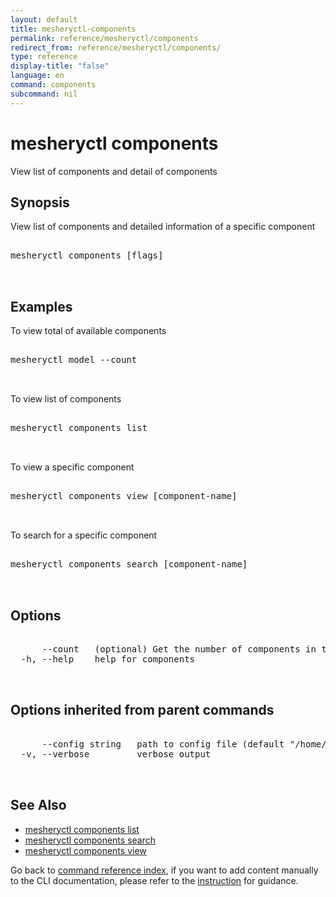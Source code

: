 ```yaml
---
layout: default
title: mesheryctl-components
permalink: reference/mesheryctl/components
redirect_from: reference/mesheryctl/components/
type: reference
display-title: "false"
language: en
command: components
subcommand: nil
---
```


# mesheryctl components

View list of components and detail of components

## Synopsis

View list of components and detailed information of a specific component

<pre class='codeblock-pre'>
<div class='codeblock'>
mesheryctl components [flags]

</div>
</pre>

## Examples

To view total of available components

<pre class='codeblock-pre'>
<div class='codeblock'>
mesheryctl model --count

</div>
</pre>

To view list of components

<pre class='codeblock-pre'>
<div class='codeblock'>
mesheryctl components list

</div>
</pre>

To view a specific component

<pre class='codeblock-pre'>
<div class='codeblock'>
mesheryctl components view [component-name]

</div>
</pre>

To search for a specific component

<pre class='codeblock-pre'>
<div class='codeblock'>
mesheryctl components search [component-name]

</div>
</pre>

## Options

<pre class='codeblock-pre'>
<div class='codeblock'>
      --count   (optional) Get the number of components in total
  -h, --help    help for components

</div>
</pre>

## Options inherited from parent commands

<pre class='codeblock-pre'>
<div class='codeblock'>
      --config string   path to config file (default "/home/runner/.meshery/config.yaml")
  -v, --verbose         verbose output

</div>
</pre>

## See Also

- [mesheryctl components list](/reference/mesheryctl/components/list)
- [mesheryctl components search](/reference/mesheryctl/components/search)
- [mesheryctl components view](/reference/mesheryctl/components/view)

Go back to [command reference index](/reference/mesheryctl/), if you want to add content manually to the CLI documentation, please refer to the [instruction](/project/contributing/contributing-cli#preserving-manually-added-documentation) for guidance.
